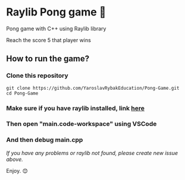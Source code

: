 # Raylib Pong game 🏓

Pong game with C++ using Raylib library

Reach the score 5 that player wins

## How to run the game?

### Clone this repository

```
git clone https://github.com/YaroslavRybakEducation/Pong-Game.git
cd Pong-Game
```

### Make sure if you have raylib installed, link <a href="https://www.raylib.com/">here</a>

### Then open "main.code-workspace" using VSCode

### And then debug main.cpp

*If you have any problems or raylib not found, please create new issue above.*

Enjoy. 😊